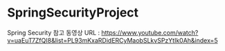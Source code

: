 # SpringSecurityProject

Spring Security 참고 동영상 URL : https://www.youtube.com/watch?v=uaEuT7ZfQI8&list=PL93mKxaRDidERCyMaobSLkvSPzYtIk0Ah&index=5
